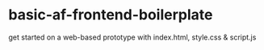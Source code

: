 # basic-af-frontend-boilerplate
get started on a web-based prototype with index.html, style.css &amp; script.js
